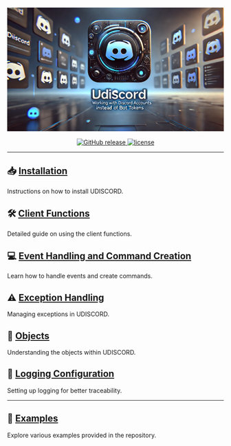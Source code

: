 <p align="center">
    <a href="https://github.com/xXxCLOTIxXx/discord"><img src="res/banner.png" alt="UDISCORD"></a>
</p>

<p align="center">
    <a href="https://github.com/xXxCLOTIxXx/discord/releases">
        <img src="https://img.shields.io/github/v/release/xXxCLOTIxXx/discord" alt="GitHub release">
    </a>
    <a href="https://github.com/xXxCLOTIxXx/discordy/blob/main/LICENSE">
        <img src="https://img.shields.io/badge/License-MIT-yellow.svg" alt="license">
    </a>
</p>

---

## 📥 **[Installation](pages/installing.md)**
Instructions on how to install UDISCORD.

## 🛠️ **[Client Functions](pages/client_functions.md)**
Detailed guide on using the client functions.

## 💻 **[Event Handling and Command Creation](pages/events_and_commands.md)**
Learn how to handle events and create commands.

## ⚠️ **[Exception Handling](pages/exception_handling.md)**
Managing exceptions in UDISCORD.

## 🧱 **[Objects](pages/objects.md)**
Understanding the objects within UDISCORD.

## 📝 **[Logging Configuration](pages/logging.md)**
Setting up logging for better traceability.

---

## 🔗 **[Examples](https://github.com/xXxCLOTIxXx/discord/tree/main/examples)**
Explore various examples provided in the repository.


